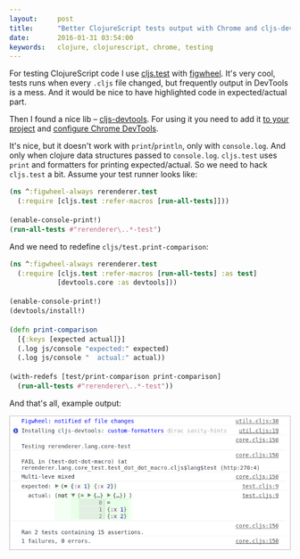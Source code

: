 ```yaml
---
layout:     post
title:      "Better ClojureScript tests output with Chrome and cljs-devtools"
date:       2016-01-31 03:54:00
keywords:   clojure, clojurescript, chrome, testing
---
```


For testing ClojureScript code I use [cljs.test](https://github.com/clojure/clojurescript/wiki/Testing)
with [figwheel](https://github.com/bhauman/lein-figwheel). It's very cool, tests runs when
every `.cljs` file changed, but frequently output in DevTools is a mess. And it would be nice to
have highlighted code in expected/actual part. 

Then I found a nice lib &ndash; [cljs-devtools](https://github.com/binaryage/cljs-devtools). For using it
you need to add it [to your project](https://github.com/binaryage/cljs-devtools#integration-in-your-own-project) and
[configure Chrome DevTools](https://github.com/binaryage/cljs-devtools#enable-custom-formatters-in-chrome).
 
It's nice, but it doesn't work with `print`/`println`, only with `console.log`. And only when clojure
data structures passed to `console.log`. `cljs.test` uses `print` and formatters for printing expected/actual. So
we need to hack `cljs.test` a bit. Assume your test runner looks like:
 
```clojure
(ns ^:figwheel-always rerenderer.test
  (:require [cljs.test :refer-macros [run-all-tests]]))

(enable-console-print!)
(run-all-tests #"rerenderer\..*-test")
```

And we need to redefine `cljs/test.print-comparison`:

```clojure
(ns ^:figwheel-always rerenderer.test
  (:require [cljs.test :refer-macros [run-all-tests] :as test]
            [devtools.core :as devtools]))

(enable-console-print!)
(devtools/install!)

(defn print-comparison
  [{:keys [expected actual]}]
  (.log js/console "expected:" expected)
  (.log js/console "  actual:" actual))

(with-redefs [test/print-comparison print-comparison]
  (run-all-tests #"rerenderer\..*-test"))
```

And that's all, example output:

<div style='border: 1px solid #c0c0c0; text-align: center;'><img src='/assets/cljs_devtools_error.png' /></div>
